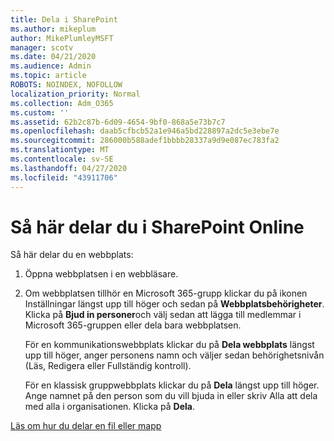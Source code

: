 ```yaml
---
title: Dela i SharePoint
ms.author: mikeplum
author: MikePlumleyMSFT
manager: scotv
ms.date: 04/21/2020
ms.audience: Admin
ms.topic: article
ROBOTS: NOINDEX, NOFOLLOW
localization_priority: Normal
ms.collection: Adm_O365
ms.custom: ''
ms.assetid: 62b2c87b-6d09-4654-9bf0-868a5e73b7c7
ms.openlocfilehash: daab5cfbcb52a1e946a5bd228897a2dc5e3ebe7e
ms.sourcegitcommit: 286000b588adef1bbbb28337a9d9e087ec783fa2
ms.translationtype: MT
ms.contentlocale: sv-SE
ms.lasthandoff: 04/27/2020
ms.locfileid: "43911706"
---
```

# <a name="how-to-share-in-sharepoint-online"></a>Så här delar du i SharePoint Online

Så här delar du en webbplats:
  
1. Öppna webbplatsen i en webbläsare.
    
2. Om webbplatsen tillhör en Microsoft 365-grupp klickar du på ikonen Inställningar längst upp till höger och sedan på **Webbplatsbehörigheter**. Klicka på **Bjud in personer**och välj sedan att lägga till medlemmar i Microsoft 365-gruppen eller dela bara webbplatsen. 
    
    För en kommunikationswebbplats klickar du på **Dela webbplats** längst upp till höger, anger personens namn och väljer sedan behörighetsnivån (Läs, Redigera eller Fullständig kontroll). 
    
    För en klassisk gruppwebbplats klickar du på **Dela** längst upp till höger. Ange namnet på den person som du vill bjuda in eller skriv Alla att dela med alla i organisationen. Klicka på **Dela**.
    
[Läs om hur du delar en fil eller mapp](https://go.microsoft.com/fwlink/?linkid=511430)
  

